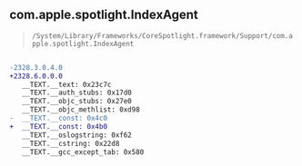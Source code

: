 ## com.apple.spotlight.IndexAgent

> `/System/Library/Frameworks/CoreSpotlight.framework/Support/com.apple.spotlight.IndexAgent`

```diff

-2328.3.0.4.0
+2328.6.0.0.0
   __TEXT.__text: 0x23c7c
   __TEXT.__auth_stubs: 0x17d0
   __TEXT.__objc_stubs: 0x27e0
   __TEXT.__objc_methlist: 0xd98
-  __TEXT.__const: 0x4c0
+  __TEXT.__const: 0x4b0
   __TEXT.__oslogstring: 0xf62
   __TEXT.__cstring: 0x22d8
   __TEXT.__gcc_except_tab: 0x580

```
